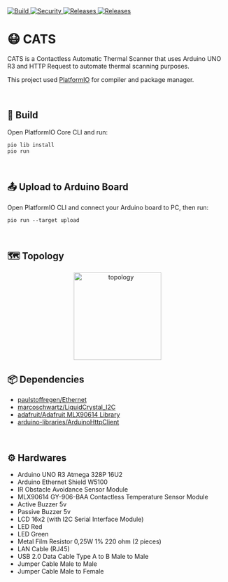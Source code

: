 <a href="https://github.com/ezralazuardy/cats/actions/workflows/platformio-ci.yml">
  <img src="https://img.shields.io/github/workflow/status/ezralazuardy/cats/PlatformIO%20CI?label=build" alt="Build" target="_blank" rel="noopener noreferrer">
</a>

  <a href="https://github.com/ezralazuardy/cats/actions/workflows/codacy-analysis.yml">
    <img src="https://img.shields.io/github/workflow/status/ezralazuardy/cats/Codacy%20Security%20Scan?label=security" alt="Security" target="_blank" rel="noopener noreferrer">
  </a>

<a href="https://github.com/ezralazuardy/cats/releases">
  <img src="https://img.shields.io/github/v/release/ezralazuardy/cats" alt="Releases" target="_blank" rel="noopener noreferrer">
</a>

<a href="https://github.com/ezralazuardy/cats/blob/master/LICENSE">
  <img src="https://img.shields.io/github/license/ezralazuardy/cats" alt="Releases" target="_blank" rel="noopener noreferrer">
</a>

# 😷 CATS

CATS is a Contactless Automatic Thermal Scanner that uses Arduino UNO R3 and HTTP Request to automate thermal scanning purposes.

This project used [PlatformIO](https://platformio.org) for compiler and package manager.

<br/>

## 🔨 Build

Open PlatformIO Core CLI and run:

```
pio lib install
pio run
````

<br/>

## 📤 Upload to Arduino Board

Open PlatformIO CLI and connect your Arduino board to PC, then run:

```
pio run --target upload
````

<br/>

## 🗺️ Topology

<p align="center"><img src="https://i.ibb.co/SrF1yCj/topology.png" alt="topology" height="200"/></p>

## 📦 Dependencies

- [paulstoffregen/Ethernet](https://platformio.org/lib/show/134/Ethernet/examples?file=LinkStatus.ino)
- [marcoschwartz/LiquidCrystal_I2C](https://platformio.org/lib/show/576/LiquidCrystal_I2C)
- [adafruit/Adafruit MLX90614 Library](https://platformio.org/lib/show/782/Adafruit%20MLX90614%20Library)
- [arduino-libraries/ArduinoHttpClient](https://platformio.org/lib/show/798/ArduinoHttpClient)

<br/>

## ⚙️ Hardwares

- Arduino UNO R3 Atmega 328P 16U2
- Arduino Ethernet Shield W5100
- IR Obstacle Avoidance Sensor Module
- MLX90614 GY-906-BAA Contactless Temperature Sensor Module
- Active Buzzer 5v
- Passive Buzzer 5v
- LCD 16x2 (with I2C Serial Interface Module)
- LED Red
- LED Green
- Metal Film Resistor 0,25W 1% 220 ohm (2 pieces)
- LAN Cable (RJ45)
- USB 2.0 Data Cable Type A to B Male to Male
- Jumper Cable Male to Male
- Jumper Cable Male to Female
